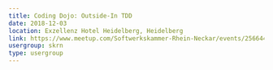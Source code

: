 ```yaml
---
title: Coding Dojo: Outside-In TDD
date: 2018-12-03
location: Exzellenz Hotel Heidelberg, Heidelberg
link: https://www.meetup.com/Softwerkskammer-Rhein-Neckar/events/256644581/
usergroup: skrn
type: usergroup
---
```

